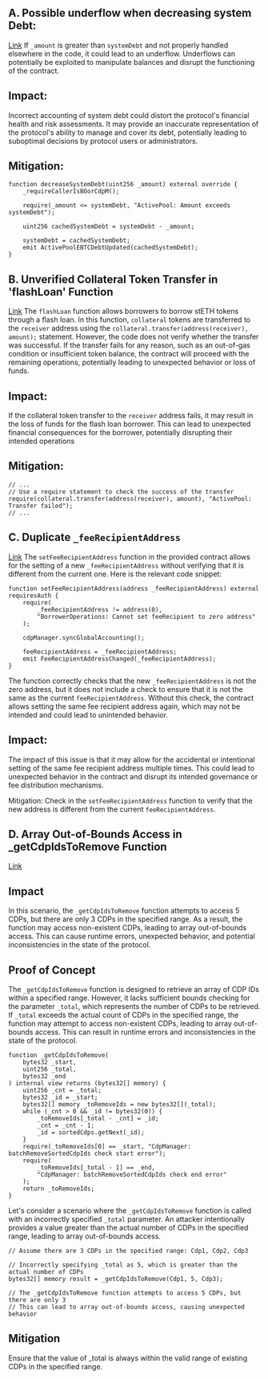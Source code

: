 ## A. Possible underflow when decreasing system Debt:
[Link](https://github.com/code-423n4/2023-10-badger/blob/f2f2e2cf9965a1020661d179af46cb49e993cb7e/packages/contracts/contracts/ActivePool.sol#L207-L214)
If `_amount` is greater than `systemDebt` and not properly handled elsewhere in the code, it could lead to an underflow. Underflows can potentially be exploited to manipulate balances and disrupt the functioning of the contract.
## Impact:
Incorrect accounting of system debt could distort the protocol's financial health and risk assessments. It may provide an inaccurate representation of the protocol's ability to manage and cover its debt, potentially leading to suboptimal decisions by protocol users or administrators.
## Mitigation:
```solidity
function decreaseSystemDebt(uint256 _amount) external override {
    _requireCallerIsBOorCdpM();

    require(_amount <= systemDebt, "ActivePool: Amount exceeds systemDebt");

    uint256 cachedSystemDebt = systemDebt - _amount;

    systemDebt = cachedSystemDebt;
    emit ActivePoolEBTCDebtUpdated(cachedSystemDebt);
}
```
## B. Unverified Collateral Token Transfer in 'flashLoan' Function
[Link](https://github.com/code-423n4/2023-10-badger/blob/f2f2e2cf9965a1020661d179af46cb49e993cb7e/packages/contracts/contracts/ActivePool.sol#L261-L310)
The `flashLoan` function allows borrowers to borrow stETH tokens through a flash loan. In this function, `collateral` tokens are transferred to the `receiver` address using the `collateral.transfer(address(receiver), amount);` statement. However, the code does not verify whether the transfer was successful. If the transfer fails for any reason, such as an out-of-gas condition or insufficient token balance, the contract will proceed with the remaining operations, potentially leading to unexpected behavior or loss of funds.
## Impact:
 If the collateral token transfer to the `receiver` address fails, it may result in the loss of funds for the flash loan borrower. This can lead to unexpected financial consequences for the borrower, potentially disrupting their intended operations
## Mitigation:
```
// ...
// Use a require statement to check the success of the transfer
require(collateral.transfer(address(receiver), amount), "ActivePool: Transfer failed");
// ...

```
## C. Duplicate `_feeRecipientAddress`
[Link](https://github.com/code-423n4/2023-10-badger/blob/f2f2e2cf9965a1020661d179af46cb49e993cb7e/packages/contracts/contracts/BorrowerOperations.sol#L1140-L1150)
The `setFeeRecipientAddress` function in the provided contract allows for the setting of a new `_feeRecipientAddress` without verifying that it is different from the current one. Here is the relevant code snippet:

```solidity
function setFeeRecipientAddress(address _feeRecipientAddress) external requiresAuth {
    require(
        _feeRecipientAddress != address(0),
        "BorrowerOperations: Cannot set feeRecipient to zero address"
    );

    cdpManager.syncGlobalAccounting();

    feeRecipientAddress = _feeRecipientAddress;
    emit FeeRecipientAddressChanged(_feeRecipientAddress);
}
```
The function correctly checks that the new `_feeRecipientAddress` is not the zero address, but it does not include a check to ensure that it is not the same as the current `feeRecipientAddress`. Without this check, the contract allows setting the same fee recipient address again, which may not be intended and could lead to unintended behavior.
## Impact:
The impact of this issue is that it may allow for the accidental or intentional setting of the same fee recipient address multiple times. This could lead to unexpected behavior in the contract and disrupt its intended governance or fee distribution mechanisms.

Mitigation:
Check in the `setFeeRecipientAddress` function to verify that the new address is different from the current `feeRecipientAddress`.
## D. Array Out-of-Bounds Access in _getCdpIdsToRemove Function
[Link](https://github.com/code-423n4/2023-10-badger/blob/f2f2e2cf9965a1020661d179af46cb49e993cb7e/packages/contracts/contracts/CdpManager.sol#L288-L485)
## Impact
In this scenario, the `_getCdpIdsToRemove` function attempts to access 5 CDPs, but there are only 3 CDPs in the specified range. As a result, the function may access non-existent CDPs, leading to array out-of-bounds access. This can cause runtime errors, unexpected behavior, and potential inconsistencies in the state of the protocol.

## Proof of Concept
The `_getCdpIdsToRemove` function is designed to retrieve an array of CDP IDs within a specified range. However, it lacks sufficient bounds checking for the parameter `_total`, which represents the number of CDPs to be retrieved. If `_total` exceeds the actual count of CDPs in the specified range, the function may attempt to access non-existent CDPs, leading to array out-of-bounds access. This can result in runtime errors and inconsistencies in the state of the protocol.
```solidity
function _getCdpIdsToRemove(
    bytes32 _start,
    uint256 _total,
    bytes32 _end
) internal view returns (bytes32[] memory) {
    uint256 _cnt = _total;
    bytes32 _id = _start;
    bytes32[] memory _toRemoveIds = new bytes32[](_total);
    while (_cnt > 0 && _id != bytes32(0)) {
        _toRemoveIds[_total - _cnt] = _id;
        _cnt = _cnt - 1;
        _id = sortedCdps.getNext(_id);
    }
    require(_toRemoveIds[0] == _start, "CdpManager: batchRemoveSortedCdpIds check start error");
    require(
        _toRemoveIds[_total - 1] == _end,
        "CdpManager: batchRemoveSortedCdpIds check end error"
    );
    return _toRemoveIds;
}
```
Let's consider a scenario where the `_getCdpIdsToRemove` function is called with an incorrectly specified `_total` parameter. An attacker intentionally provides a value greater than the actual number of CDPs in the specified range, leading to array out-of-bounds access.
```solidity
// Assume there are 3 CDPs in the specified range: Cdp1, Cdp2, Cdp3

// Incorrectly specifying _total as 5, which is greater than the actual number of CDPs
bytes32[] memory result = _getCdpIdsToRemove(Cdp1, 5, Cdp3);

// The _getCdpIdsToRemove function attempts to access 5 CDPs, but there are only 3
// This can lead to array out-of-bounds access, causing unexpected behavior
```

## Mitigation
Ensure that the value of _total is always within the valid range of existing CDPs in the specified range.

